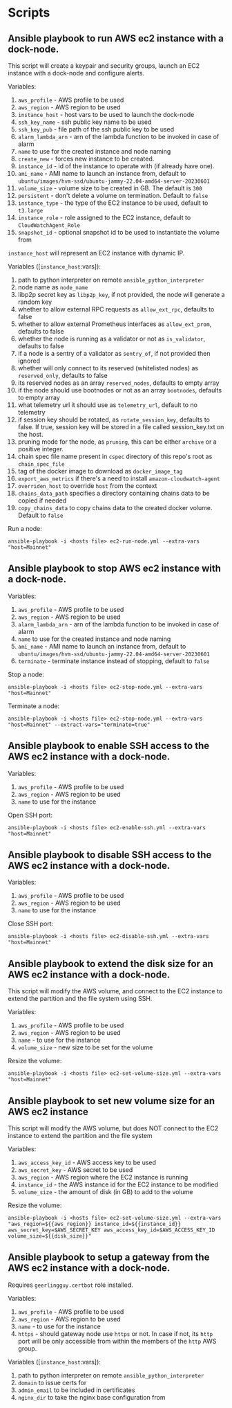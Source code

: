 # Scripts

## Ansible playbook to run AWS ec2 instance with a dock-node.

This script will create a keypair and security groups, launch an EC2 instance with a dock-node and configure alerts.

Variables:

1. `aws_profile` - AWS profile to be used
2. `aws_region` - AWS region to be used
3. `instance_host` - host vars to be used to launch the dock-node
4. `ssh_key_name` - ssh public key name to be used
5. `ssh_key_pub` - file path of the ssh public key to be used
6. `alarm_lambda_arn` - arn of the lambda function to be invoked in case of alarm
7. `name` to use for the created instance and node naming
8. `create_new` - forces new instance to be created.
9. `instance_id` - id of the instance to operate with (if already have one).
10. `ami_name` - AMI name to launch an instance from, default to `ubuntu/images/hvm-ssd/ubuntu-jammy-22.04-amd64-server-20230601`
11. `volume_size` - volume size to be created in GB. The default is `300`
12. `persistent` - don't delete a volume on termination. Default to `false`
13. `instance_type` - the type of the EC2 instance to be used, default to `t3.large`
14. `instance_role` - role assigned to the EC2 instance, default to `CloudWatchAgent_Role`
15. `snapshot_id` - optional snapshot id to be used to instantiate the volume from

`instance_host` will represent an EC2 instance with dynamic IP.

Variables ([`instance_host`:vars]):

1. path to python interpreter on remote `ansible_python_interpreter`
2. node name as `node_name`
3. libp2p secret key as `libp2p_key`, if not provided, the node will generate a random key
4. whether to allow external RPC requests as `allow_ext_rpc`, defaults to false
5. whether to allow external Prometheus interfaces as `allow_ext_prom`, defaults to false
6. whether the node is running as a validator or not as `is_validator`, defaults to false
7. if a node is a sentry of a validator as `sentry_of`, if not provided then ignored
8. whether will only connect to its reserved (whitelisted nodes) as `reserved_only`, defaults to false
9. its reserved nodes as an array `reserved_nodes`, defaults to empty array
10. if the node should use bootnodes or not as an array `bootnodes`, defaults to empty array
11. what telemetry url it should use as `telemetry_url`, default to no telemetry
12. if session key should be rotated, as `rotate_session_key`, defaults to false. If true, session key will be stored
in a file called session_key.txt on the host.
13. pruning mode for the node, as `pruning`, this can be either `archive` or a positive integer.
14. chain spec file name present in `cspec` directory of this repo's root as `chain_spec_file`
15. tag of the docker image to download as `docker_image_tag`
16. `export_aws_metrics` if there's a need to install `amazon-cloudwatch-agent`
17. `overriden_host` to override `host` from the context
18. `chains_data_path` specifies a directory containing chains data to be copied if needed
19. `copy_chains_data` to copy chains data to the created docker volume. Default to `false`

Run a node:

```
ansible-playbook -i <hosts file> ec2-run-node.yml --extra-vars "host=Mainnet"
```

## Ansible playbook to stop AWS ec2 instance with a dock-node.

Variables:
1. `aws_profile` - AWS profile to be used
2. `aws_region` - AWS region to be used
3. `alarm_lambda_arn` - arn of the lambda function to be invoked in case of alarm
4. `name` to use for the created instance and node naming
5. `ami_name` - AMI name to launch an instance from, default to `ubuntu/images/hvm-ssd/ubuntu-jammy-22.04-amd64-server-20230601`
6. `terminate` - terminate instance instead of stopping, default to `false`

Stop a node:

```
ansible-playbook -i <hosts file> ec2-stop-node.yml --extra-vars "host=Mainnet"
```

Terminate a node:

```
ansible-playbook -i <hosts file> ec2-stop-node.yml --extra-vars "host=Mainnet" --extract-vars="terminate=true"
```

## Ansible playbook to enable SSH access to the AWS ec2 instance with a dock-node.

Variables:
1. `aws_profile` - AWS profile to be used
2. `aws_region` - AWS region to be used
3. `name` to use for the instance

Open SSH port:

```
ansible-playbook -i <hosts file> ec2-enable-ssh.yml --extra-vars "host=Mainnet"
```

## Ansible playbook to disable SSH access to the AWS ec2 instance with a dock-node.

Variables:
1. `aws_profile` - AWS profile to be used
2. `aws_region` - AWS region to be used
3. `name` to use for the instance

Close SSH port:

```
ansible-playbook -i <hosts file> ec2-disable-ssh.yml --extra-vars "host=Mainnet"
```

## Ansible playbook to extend the disk size for an AWS ec2 instance with a dock-node.

This script will modify the AWS volume, and connect to the EC2 instance to extend the partition and the file system using SSH.

Variables:
1. `aws_profile` - AWS profile to be used
2. `aws_region` - AWS region to be used
3. `name` - to use for the instance
4. `volume_size` - new size to be set for the volume

Resize the volume:

```
ansible-playbook -i <hosts file> ec2-set-volume-size.yml --extra-vars "host=Mainnet"
```

## Ansible playbook to set new volume size for an AWS ec2 instance

This script will modify the AWS volume, but does NOT connect to the EC2 instance to extend the partition and the file system

Variables:
1. `aws_access_key_id` - AWS access key to be used
2. `aws_secret_key` - AWS secret to be used
3. `aws_region` - AWS region where the EC2 instance is running
4. `instance_id` - the AWS instance id for the EC2 instance to be modified
5. `volume_size` - the amount of disk (in GB) to add to the volume

Resize the volume:

```
ansible-playbook -i <hosts file> ec2-set-volume-size.yml --extra-vars "aws_region=${{aws_region}} instance_id=${{instance_id}} aws_secret_key=$AWS_SECRET_KEY aws_access_key_id=$AWS_ACCESS_KEY_ID volume_size=${{disk_size}}"
```

## Ansible playbook to setup a gateway from the AWS ec2 instance with a dock-node.

Requires `geerlingguy.certbot` role installed.

Variables:

1. `aws_profile` - AWS profile to be used
2. `aws_region` - AWS region to be used
3. `name` - to use for the instance
4. `https` - should gateway node use `https` or not. In case if not, its `http` port will be only accessible from within the members of the `http` AWS group.

Variables ([`instance_host`:vars]):

1. path to python interpreter on remote `ansible_python_interpreter`
2. `domain` to issue certs for
3. `admin_email` to be included in certificates
4. `nginx_dir` to take the nginx base configuration from
